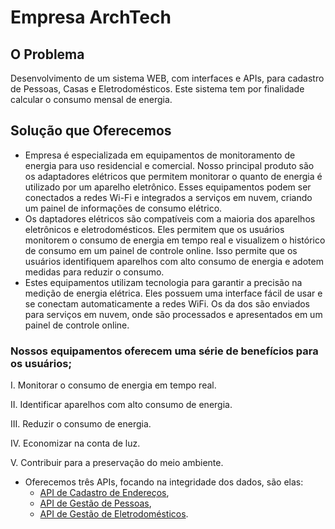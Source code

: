 # **Empresa ArchTech**

## O Problema
Desenvolvimento de um sistema WEB, com interfaces e APIs, para cadastro de Pessoas, Casas e Eletrodomésticos. Este sistema tem por finalidade calcular o consumo mensal de energia.

## Solução que Oferecemos
- Empresa é especializada em equipamentos de monitoramento de energia para uso residencial e comercial. Nosso principal produto são os adaptadores elétricos que permitem monitorar o quanto de energia é utilizado por um aparelho eletrônico. Esses equipamentos podem ser conectados a redes Wi-Fi e integrados a serviços em nuvem, criando um painel de informações de consumo elétrico.
- Os daptadores elétricos são compatíveis com a maioria dos aparelhos eletrônicos e eletrodomésticos. Eles permitem que os usuários monitorem o consumo de energia em tempo real e visualizem o histórico de consumo em um painel de controle online. Isso permite que os usuários identifiquem aparelhos com alto consumo de energia e adotem medidas para reduzir o consumo.
- Estes equipamentos utilizam tecnologia para garantir a precisão na medição de energia elétrica. Eles possuem uma interface fácil de usar e se conectam automaticamente a redes WiFi. Os da dos são enviados para serviços em nuvem, onde são processados e apresentados em um painel de controle online.
### Nossos equipamentos oferecem uma série de benefícios para os usuários;

I. Monitorar o consumo de energia em tempo real.

II. Identificar aparelhos com alto consumo de energia.

III. Reduzir o consumo de energia.

IV. Economizar na conta de luz.

V. Contribuir para a preservação do meio ambiente.

- Oferecemos três APIs, focando na integridade dos dados, são elas:
    - [API de Cadastro de Endereços](https://github.com/WalaceLima/APICadastrodeEnderecoPOSFiap.git),
    - [API de Gestão de Pessoas](https://github.com/WalaceLima/APIGestaodePessoasPOSFIAP.git),
    - [API de Gestão de Eletrodomésticos](https://github.com/WalaceLima/APIGestaodeEletrodomesticosPOSFIAP.git).

